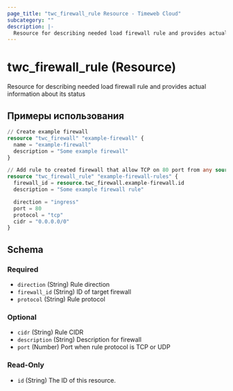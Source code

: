 ```yaml
---
page_title: "twc_firewall_rule Resource - Timeweb Cloud"
subcategory: ""
description: |-
  Resource for describing needed load firewall rule and provides actual information about its status
---
```


# twc_firewall_rule (Resource)

Resource for describing needed load firewall rule and provides actual information about its status

## Примеры использования

```terraform
// Create example firewall
resource "twc_firewall" "example-firewall" {
  name = "example-firewall"
  description = "Some example firewall"
}

// Add rule to created firewall that allow TCP on 80 port from any source
resource "twc_firewall_rule" "example-firewall-rules" {
  firewall_id = resource.twc_firewall.example-firewall.id
  description = "Some example firewall rule"

  direction = "ingress"
  port = 80
  protocol = "tcp"
  cidr = "0.0.0.0/0"
}
```
<!-- schema generated by tfplugindocs -->
## Schema

### Required

- `direction` (String) Rule direction
- `firewall_id` (String) ID of target firewall
- `protocol` (String) Rule protocol

### Optional

- `cidr` (String) Rule CIDR
- `description` (String) Description for firewall
- `port` (Number) Port when rule protocol is TCP or UDP

### Read-Only

- `id` (String) The ID of this resource.

